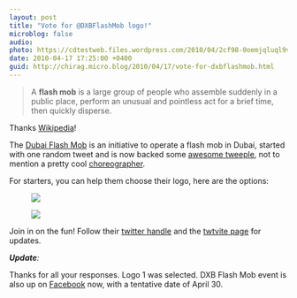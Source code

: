 ```yaml
---
layout: post
title: "Vote for @DXBFlashMob logo!"
microblog: false
audio: 
photo: https://cdtestweb.files.wordpress.com/2010/04/2cf98-0oemjqluql9vso8el.jpg
date: 2010-04-17 17:25:00 +0400
guid: http://chirag.micro.blog/2010/04/17/vote-for-dxbflashmob.html
---
```

<blockquote>A <strong>flash mob</strong> is a large group of people who assemble suddenly in a public place, perform an unusual and pointless act for a brief time, then quickly disperse.</blockquote>
<p>Thanks <a href="http://en.wikipedia.org/wiki/Flash_mob" target="_blank">Wikipedia</a>!</p>
<p>The <a href="http://twitter.com/dxbflashmob" target="_blank">Dubai Flash Mob</a> is an initiative to operate a flash mob in Dubai, started with one random tweet and is now backed some <a href="http://www.twtvite.com/dubaiflashmob" target="_blank">awesome tweeple</a>, not to mention a pretty cool <a href="http://twitter.com/nikitatjm" target="_blank">choreographer</a>.</p>
<p>For starters, you can help them choose their logo, here are the options:</p>
<figure><img src="https://cdtestweb.files.wordpress.com/2010/04/7fd31-0khfwdnpo1yljfcqx.jpg"></figure><figure><img src="https://cdtestweb.files.wordpress.com/2010/04/2cf98-0oemjqluql9vso8el.jpg"></figure><p>Join in on the fun! Follow their <a href="http://twitter.com/dxbflashmob" target="_blank">twitter handle</a> and the <a href="http://www.twtvite.com/dubaiflashmob" target="_blank">twtvite page</a> for updates.</p>
<p><strong><em>Update</em></strong><em>:</em></p>
<p>Thanks for all your responses. Logo 1 was selected. DXB Flash Mob event is also up on <a href="http://www.facebook.com/#!/event.php?eid=111543688877741&amp;ref=ts" target="_blank">Facebook</a> now, with a tentative date of April 30.</p>
